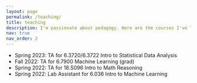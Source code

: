 ```yaml
---
layout: page
permalink: /teaching/
title: teaching
description: I'm passionate about pedagogy. Here are the courses I've TAed, as well as other forms of mentorship I've been involved with.
nav: true
nav_order: 2
---
```


<ul>
  <li>Spring 2023: TA for 6.3720/6.3722 Intro to Statistical Data Analysis</li>
  <li>Fall 2022: TA for 6.7900 Machine Learning (grad)</li>
  <li>Spring 2022: TA for 18.S096 Intro to Math Reasoning</li>
  <li>Spring 2022: Lab Assistant for 6.036 Intro to Machine Learning</li>
</ul>
